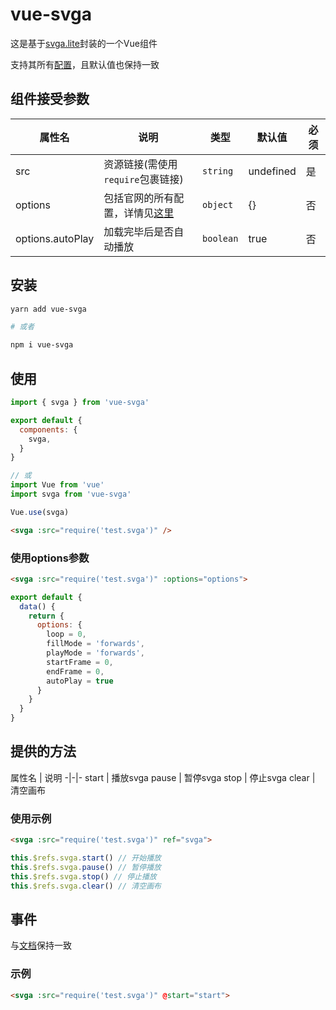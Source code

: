 # vue-svga

这是基于[svga.lite](https://github.com/svga/SVGAPlayer-Web-Lite)封装的一个Vue组件

支持其所有[配置](https://github.com/svga/SVGAPlayer-Web-Lite/blob/master/README.zh-CN.md#playerset-%E5%8F%82%E6%95%B0-)，且默认值也保持一致

## 组件接受参数

属性名 |  说明 | 类型 | 默认值 | 必须
-|-|-|-|-
src | 资源链接(需使用`require`包裹链接) | `string` | undefined | 是
options | 包括官网的所有配置，详情见[这里](https://github.com/svga/SVGAPlayer-Web-Lite/blob/master/README.zh-CN.md#playerset-%E5%8F%82%E6%95%B0-) | `object` | {} | 否
options.autoPlay | 加载完毕后是否自动播放 | `boolean` | true | 否

## 安装

```sh
yarn add vue-svga

# 或者

npm i vue-svga
```

## 使用

```javascript
import { svga } from 'vue-svga'

export default {
  components: {
    svga,
  }
}

// 或
import Vue from 'vue'
import svga from 'vue-svga'

Vue.use(svga)
```

```html
<svga :src="require('test.svga')" />
```

### 使用options参数

```html
<svga :src="require('test.svga')" :options="options">
```

```javascript
export default {
  data() {
    return {
      options: {
        loop = 0,
        fillMode = 'forwards',
        playMode = 'forwards',
        startFrame = 0,
        endFrame = 0,
        autoPlay = true
      }
    }
  }
}
```

## 提供的方法

属性名 |  说明
-|-|-
start | 播放svga
pause | 暂停svga
stop | 停止svga
clear | 清空画布

### 使用示例

```html
<svga :src="require('test.svga')" ref="svga">
```

```javascript
this.$refs.svga.start() // 开始播放
this.$refs.svga.pause() // 暂停播放
this.$refs.svga.stop() // 停止播放
this.$refs.svga.clear() // 清空画布
```

## 事件

与[文档](https://github.com/svga/SVGAPlayer-Web-Lite/blob/master/README.zh-CN.md#%E7%AE%80%E5%8D%95%E4%BD%BF%E7%94%A8)保持一致

### 示例

```html
<svga :src="require('test.svga')" @start="start">
```